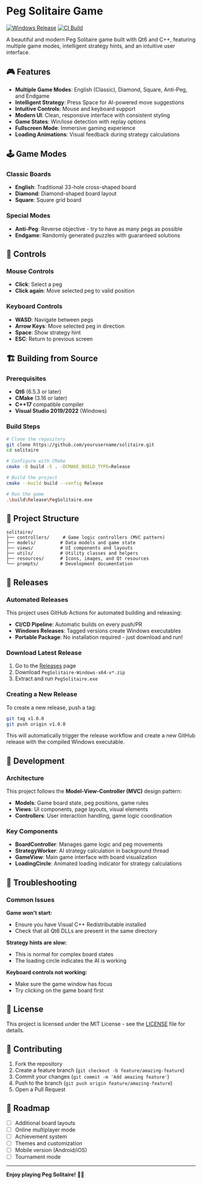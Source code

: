 # Peg Solitaire Game

[![Windows Release](https://github.com/yourusername/solitaire/actions/workflows/windows-release.yml/badge.svg)](https://github.com/yourusername/solitaire/actions/workflows/windows-release.yml)
[![CI Build](https://github.com/yourusername/solitaire/actions/workflows/ci.yml/badge.svg)](https://github.com/yourusername/solitaire/actions/workflows/ci.yml)

A beautiful and modern Peg Solitaire game built with Qt6 and C++, featuring multiple game modes, intelligent strategy hints, and an intuitive user interface.

## 🎮 Features

- **Multiple Game Modes**: English (Classic), Diamond, Square, Anti-Peg, and Endgame
- **Intelligent Strategy**: Press Space for AI-powered move suggestions
- **Intuitive Controls**: Mouse and keyboard support
- **Modern UI**: Clean, responsive interface with consistent styling
- **Game States**: Win/lose detection with replay options
- **Fullscreen Mode**: Immersive gaming experience
- **Loading Animations**: Visual feedback during strategy calculations

## 🕹️ Game Modes

### Classic Boards
- **English**: Traditional 33-hole cross-shaped board
- **Diamond**: Diamond-shaped board layout
- **Square**: Square grid board

### Special Modes  
- **Anti-Peg**: Reverse objective - try to have as many pegs as possible
- **Endgame**: Randomly generated puzzles with guaranteed solutions

## 🎯 Controls

### Mouse Controls
- **Click**: Select a peg
- **Click again**: Move selected peg to valid position

### Keyboard Controls
- **WASD**: Navigate between pegs
- **Arrow Keys**: Move selected peg in direction
- **Space**: Show strategy hint
- **ESC**: Return to previous screen

## 🏗️ Building from Source

### Prerequisites
- **Qt6** (6.5.3 or later)
- **CMake** (3.16 or later)
- **C++17** compatible compiler
- **Visual Studio 2019/2022** (Windows)

### Build Steps

```bash
# Clone the repository
git clone https://github.com/yourusername/solitaire.git
cd solitaire

# Configure with CMake
cmake -B build -S . -DCMAKE_BUILD_TYPE=Release

# Build the project
cmake --build build --config Release

# Run the game
.\build\Release\PegSolitaire.exe
```

## 📁 Project Structure

```
solitaire/
├── controllers/     # Game logic controllers (MVC pattern)
├── models/         # Data models and game state
├── views/          # UI components and layouts
├── utils/          # Utility classes and helpers
├── resources/      # Icons, images, and Qt resources
└── prompts/        # Development documentation
```

## 🚀 Releases

### Automated Releases
This project uses GitHub Actions for automated building and releasing:

- **CI/CD Pipeline**: Automatic builds on every push/PR
- **Windows Releases**: Tagged versions create Windows executables
- **Portable Package**: No installation required - just download and run!

### Download Latest Release
1. Go to the [Releases](https://github.com/yourusername/solitaire/releases) page
2. Download `PegSolitaire-Windows-x64-v*.zip`
3. Extract and run `PegSolitaire.exe`

### Creating a New Release
To create a new release, push a tag:

```bash
git tag v1.0.0
git push origin v1.0.0
```

This will automatically trigger the release workflow and create a new GitHub release with the compiled Windows executable.

## 🔧 Development

### Architecture
This project follows the **Model-View-Controller (MVC)** design pattern:

- **Models**: Game board state, peg positions, game rules
- **Views**: UI components, page layouts, visual elements  
- **Controllers**: User interaction handling, game logic coordination

### Key Components
- **BoardController**: Manages game logic and peg movements
- **StrategyWorker**: AI strategy calculation in background thread
- **GameView**: Main game interface with board visualization
- **LoadingCircle**: Animated loading indicator for strategy calculations

## 🐛 Troubleshooting

### Common Issues

**Game won't start:**
- Ensure you have Visual C++ Redistributable installed
- Check that all Qt6 DLLs are present in the same directory

**Strategy hints are slow:**
- This is normal for complex board states
- The loading circle indicates the AI is working

**Keyboard controls not working:**
- Make sure the game window has focus
- Try clicking on the game board first

## 📄 License

This project is licensed under the MIT License - see the [LICENSE](LICENSE) file for details.

## 🤝 Contributing

1. Fork the repository
2. Create a feature branch (`git checkout -b feature/amazing-feature`)
3. Commit your changes (`git commit -m 'Add amazing feature'`)
4. Push to the branch (`git push origin feature/amazing-feature`)
5. Open a Pull Request

## 🎯 Roadmap

- [ ] Additional board layouts
- [ ] Online multiplayer mode
- [ ] Achievement system
- [ ] Themes and customization
- [ ] Mobile version (Android/iOS)
- [ ] Tournament mode

---

**Enjoy playing Peg Solitaire!** 🎲✨
